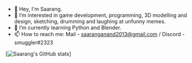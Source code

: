 - 👋 Hey, I'm Saarang.
- 👀 I’m interested in game development, programming, 3D modelling and design, sketching, drumming and laughing at unfunny memes.
- 🌱 I’m currently learning Python and Blender.
- 📫 How to reach me: Mail - saaranganand2013@gmail.com / Discord - smuggler#2323

[![Saarang's GitHub stats](https://github-readme-stats.vercel.app/api?username=saaranganand&theme=tokyonight)]

<!---
saaranganand/saaranganand is a ✨ special ✨ repository because its `README.md` (this file) appears on your GitHub profile.
You can click the Preview link to take a look at your changes.
--->
